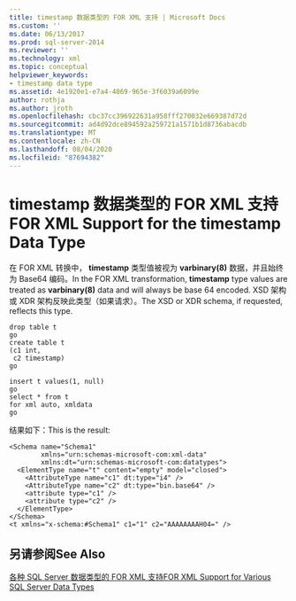 ```yaml
---
title: timestamp 数据类型的 FOR XML 支持 | Microsoft Docs
ms.custom: ''
ms.date: 06/13/2017
ms.prod: sql-server-2014
ms.reviewer: ''
ms.technology: xml
ms.topic: conceptual
helpviewer_keywords:
- timestamp data type
ms.assetid: 4e1920e1-e7a4-4069-965e-3f6039a6099e
author: rothja
ms.author: jroth
ms.openlocfilehash: cbc37cc396922631a958fff270032e669387d72d
ms.sourcegitcommit: ad4d92dce894592a259721a1571b1d8736abacdb
ms.translationtype: MT
ms.contentlocale: zh-CN
ms.lasthandoff: 08/04/2020
ms.locfileid: "87694382"
---
```

# <a name="for-xml-support-for-the-timestamp-data-type"></a><span data-ttu-id="4fbe2-102">timestamp 数据类型的 FOR XML 支持</span><span class="sxs-lookup"><span data-stu-id="4fbe2-102">FOR XML Support for the timestamp Data Type</span></span>
  <span data-ttu-id="4fbe2-103">在 FOR XML 转换中， **timestamp** 类型值被视为 **varbinary(8)** 数据，并且始终为 Base64 编码。</span><span class="sxs-lookup"><span data-stu-id="4fbe2-103">In the FOR XML transformation, **timestamp** type values are treated as **varbinary(8)** data and will always be base 64 encoded.</span></span> <span data-ttu-id="4fbe2-104">XSD 架构或 XDR 架构反映此类型（如果请求）。</span><span class="sxs-lookup"><span data-stu-id="4fbe2-104">The XSD or XDR schema, if requested, reflects this type.</span></span>  
  
```  
drop table t  
go  
create table t  
(c1 int,  
 c2 timestamp)  
go  
  
insert t values(1, null)  
go  
select * from t  
for xml auto, xmldata  
go  
```  
  
 <span data-ttu-id="4fbe2-105">结果如下：</span><span class="sxs-lookup"><span data-stu-id="4fbe2-105">This is the result:</span></span>  
  
```  
<Schema name="Schema1"   
        xmlns="urn:schemas-microsoft-com:xml-data"   
        xmlns:dt="urn:schemas-microsoft-com:datatypes">  
  <ElementType name="t" content="empty" model="closed">  
    <AttributeType name="c1" dt:type="i4" />  
    <AttributeType name="c2" dt:type="bin.base64" />  
    <attribute type="c1" />  
    <attribute type="c2" />  
  </ElementType>  
</Schema>  
<t xmlns="x-schema:#Schema1" c1="1" c2="AAAAAAAAH04=" />  
```  
  
## <a name="see-also"></a><span data-ttu-id="4fbe2-106">另请参阅</span><span class="sxs-lookup"><span data-stu-id="4fbe2-106">See Also</span></span>  
 [<span data-ttu-id="4fbe2-107">各种 SQL Server 数据类型的 FOR XML 支持</span><span class="sxs-lookup"><span data-stu-id="4fbe2-107">FOR XML Support for Various SQL Server Data Types</span></span>](for-xml-support-for-various-sql-server-data-types.md)  
  
  
